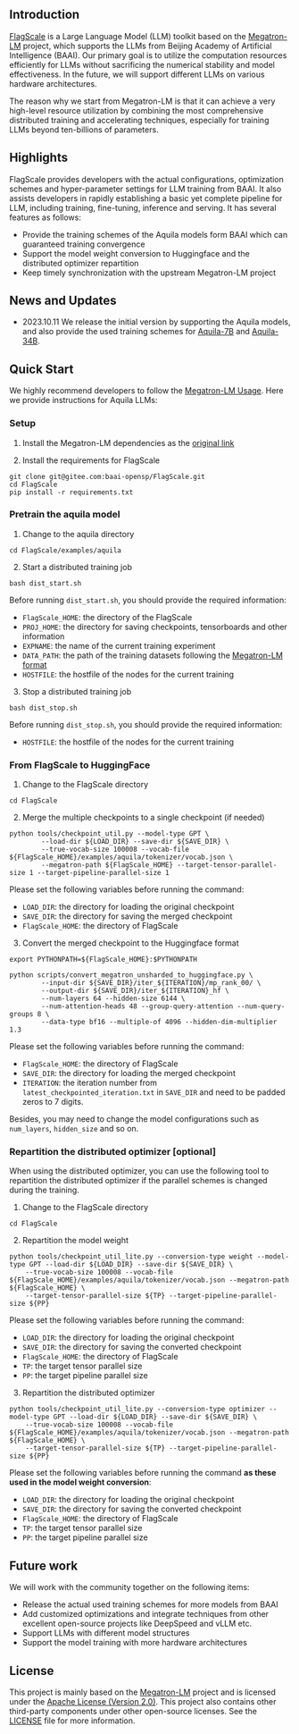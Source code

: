 ## Introduction

[FlagScale](https://github.com/FlagOpen/FlagScale.git) is a Large Language Model (LLM) toolkit based on the [Megatron-LM](https://github.com/NVIDIA/Megatron-LM) project, which supports the LLMs from Beijing Academy of Artificial Intelligence (BAAI). Our primary goal is to utilize the computation resources efficiently for LLMs without sacrificing the numerical stability and model effectiveness. In the future, we will support different LLMs on various hardware architectures. 

The reason why we start from Megatron-LM is that it can achieve a very high-level resource utilization by combining the most comprehensive distributed training and accelerating techniques, especially for training LLMs beyond ten-billions of parameters. 

## Highlights
FlagScale provides developers with the actual configurations, optimization schemes and hyper-parameter settings for LLM training from BAAI. It also assists developers in rapidly establishing a basic yet complete pipeline for LLM, including training, fine-tuning, inference and serving. It has several features as follows:

- Provide the training schemes of the Aquila models form BAAI which can guaranteed training convergence
- Support the model weight conversion to Huggingface and the distributed optimizer repartition
- Keep timely synchronization with the upstream Megatron-LM project

## News and Updates

* 2023.10.11 We release the initial version by supporting the Aquila models, and also provide the used training schemes for [Aquila-7B](./examples/aquila/7B/pretrain_aquila_7b_distributed_A800_12n_80g.sh) and [Aquila-34B](./examples/aquila/33B/pretrain_aquila_33b_distributed_A100_64n_40g.sh).

## Quick Start

We highly recommend developers to follow the [Megatron-LM Usage](./README_original.md#contents). Here we provide instructions for Aquila LLMs:

### Setup 

1. Install the Megatron-LM dependencies as the [original link](./README_original.md#setup)

2. Install the requirements for FlagScale
```
git clone git@gitee.com:baai-opensp/FlagScale.git 
cd FlagScale
pip install -r requirements.txt
```

### Pretrain the aquila model

1. Change to the aquila directory 

```
cd FlagScale/examples/aquila
```
2. Start a distributed training job 

```
bash dist_start.sh
```
Before running `dist_start.sh`, you should provide the required information: 
  * `FlagScale_HOME`: the directory of the FlagScale
  * `PROJ_HOME`: the directory for saving checkpoints, tensorboards and other information
  * `EXPNAME`: the name of the current training experiment
  * `DATA_PATH`: the path of the training datasets following the [Megatron-LM format](./README_original.md#data-preprocessing)
  * `HOSTFILE`: the hostfile of the nodes for the current training 

3. Stop a distributed training job

```
bash dist_stop.sh
```
Before running `dist_stop.sh`, you should provide the required information: 
  * `HOSTFILE`: the hostfile of the nodes for the current training 


### From FlagScale to HuggingFace

1. Change to the FlagScale directory

```
cd FlagScale 
```

2. Merge the multiple checkpoints to a single checkpoint (if needed)
```
python tools/checkpoint_util.py --model-type GPT \
        --load-dir ${LOAD_DIR} --save-dir ${SAVE_DIR} \
        --true-vocab-size 100008 --vocab-file ${FlagScale_HOME}/examples/aquila/tokenizer/vocab.json \
        --megatron-path ${FlagScale_HOME} --target-tensor-parallel-size 1 --target-pipeline-parallel-size 1
```
Please set the following variables before running the command:
  * `LOAD_DIR`: the directory for loading the original checkpoint
  * `SAVE_DIR`: the directory for saving the merged checkpoint
  * `FlagScale_HOME`: the directory of FlagScale

3. Convert the merged checkpoint to the Huggingface format 
```
export PYTHONPATH=${FlagScale_HOME}:$PYTHONPATH

python scripts/convert_megatron_unsharded_to_huggingface.py \
        --input-dir ${SAVE_DIR}/iter_${ITERATION}/mp_rank_00/ \
        --output-dir ${SAVE_DIR}/iter_${ITERATION}_hf \
        --num-layers 64 --hidden-size 6144 \
        --num-attention-heads 48 --group-query-attention --num-query-groups 8 \
        --data-type bf16 --multiple-of 4096 --hidden-dim-multiplier 1.3
```
Please set the following variables before running the command:
  * `FlagScale_HOME`: the directory of FlagScale
  * `SAVE_DIR`: the directory for loading the merged checkpoint
  * `ITERATION`: the iteration number from `latest_checkpointed_iteration.txt` in `SAVE_DIR` and need to be padded zeros to 7 digits.

Besides, you may need to change the model configurations such as `num_layers`, `hidden_size` and so on. 

### Repartition the distributed optimizer [optional] 

When using the distributed optimizer, you can use the following tool to repartition the distributed optimizer if the parallel schemes is changed during the training.

1. Change to the FlagScale directory

```
cd FlagScale 
```

2. Repartition the model weight

```
python tools/checkpoint_util_lite.py --conversion-type weight --model-type GPT --load-dir ${LOAD_DIR} --save-dir ${SAVE_DIR} \ 
    --true-vocab-size 100008 --vocab-file ${FlagScale_HOME}/examples/aquila/tokenizer/vocab.json --megatron-path  ${FlagScale_HOME} \
    --target-tensor-parallel-size ${TP} --target-pipeline-parallel-size ${PP} 
```
Please set the following variables before running the command:
  * `LOAD_DIR`: the directory for loading the original checkpoint
  * `SAVE_DIR`: the directory for saving the converted checkpoint
  * `FlagScale_HOME`: the directory of FlagScale
  * `TP`: the target tensor parallel size
  * `PP`: the target pipeline parallel size 


3. Repartition the distributed optimizer 
```
python tools/checkpoint_util_lite.py --conversion-type optimizer --model-type GPT --load-dir ${LOAD_DIR} --save-dir ${SAVE_DIR} \ 
    --true-vocab-size 100008 --vocab-file ${FlagScale_HOME}/examples/aquila/tokenizer/vocab.json --megatron-path  ${FlagScale_HOME} \
    --target-tensor-parallel-size ${TP} --target-pipeline-parallel-size ${PP} 
```
Please set the following variables before running the command **as these used in the model weight conversion**:
  * `LOAD_DIR`: the directory for loading the original checkpoint
  * `SAVE_DIR`: the directory for saving the converted checkpoint
  * `FlagScale_HOME`: the directory of FlagScale
  * `TP`: the target tensor parallel size
  * `PP`: the target pipeline parallel size 


## Future work

We will work with the community together on the following items:

* Release the actual used training schemes for more models from BAAI 
* Add customized optimizations and integrate techniques from other excellent open-source projects like DeepSpeed and vLLM etc. 
* Support LLMs with different model structures 
* Support the model training with more hardware architectures

## License
This project is mainly based on the [Megatron-LM](https://github.com/NVIDIA/Megatron-LM) project and is licensed under the [Apache License (Version 2.0)](https://github.com/FlagOpen/FlagScale/blob/main/LICENSE). This project also contains other third-party components under other open-source licenses. See the [LICENSE](https://github.com/FlagOpen/FlagScale/blob/main/LICENSE) file for more information.
